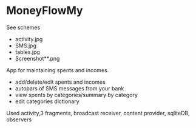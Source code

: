# MoneyFlowMy

See schemes  
- activity.jpg 
- SMS.jpg 
- tables.jpg
- Screenshot**.png

App for maintaining spents and incomes.
- add/delete/edit spents and incomes
- autopars of SMS messages from your bank 
- view spents by categories/summary by category
- edit categories dictionary

Used activity,3 fragments, broadcast receiver, content provider, sqliteDB, observers

